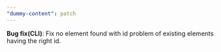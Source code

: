 ```yaml
---
"dummy-content": patch
---
```


**Bug fix(CLI)**: Fix no element found with id problem of existing elements having the right id.
